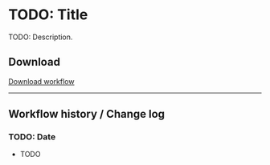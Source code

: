 # TODO: Title

TODO: Description.

## Download

[Download workflow](<Notes for Calendar Events.shortcut?raw=1>)

---

## Workflow history / Change log

### TODO: Date

- TODO
